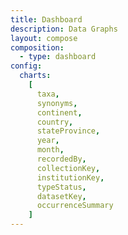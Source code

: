 ```yaml
---
title: Dashboard
description: Data Graphs
layout: compose
composition:
  - type: dashboard
config:
  charts:
    [
      taxa,
      synonyms,
      continent,
      country,
      stateProvince,
      year,
      month,
      recordedBy,
      collectionKey,
      institutionKey,
      typeStatus,
      datasetKey,
      occurrenceSummary
    ]
---
```

